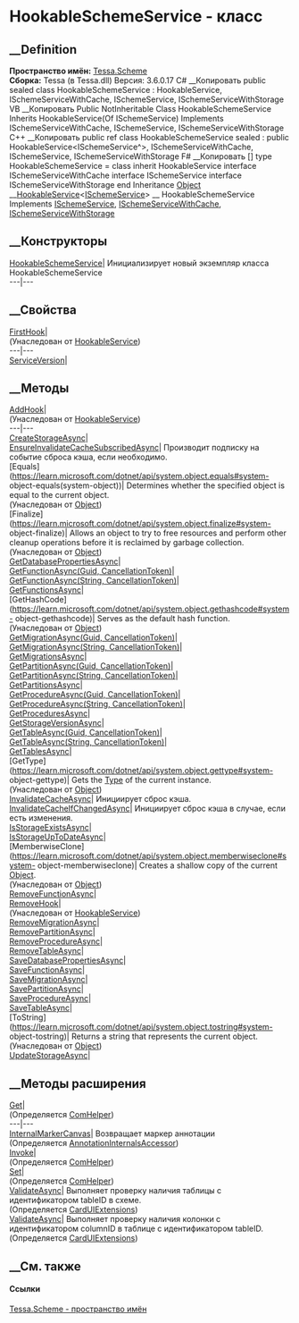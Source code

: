 # HookableSchemeService - класс
##  __Definition
 **Пространство имён:** [Tessa.Scheme](N_Tessa_Scheme.htm)  
 **Сборка:** Tessa (в Tessa.dll) Версия: 3.6.0.17
C# __Копировать
     public sealed class HookableSchemeService : HookableService<ISchemeService>, 
    	ISchemeServiceWithCache, ISchemeService, ISchemeServiceWithStorage
VB __Копировать
     Public NotInheritable Class HookableSchemeService
    	Inherits HookableService(Of ISchemeService)
    	Implements ISchemeServiceWithCache, ISchemeService, ISchemeServiceWithStorage
C++ __Копировать
     public ref class HookableSchemeService sealed : public HookableService<ISchemeService^>, 
    	ISchemeServiceWithCache, ISchemeService, ISchemeServiceWithStorage
F# __Копировать
     [<SealedAttribute>]
    type HookableSchemeService = 
        class
            inherit HookableService<ISchemeService>
            interface ISchemeServiceWithCache
            interface ISchemeService
            interface ISchemeServiceWithStorage
        end
Inheritance
    [Object](https://learn.microsoft.com/dotnet/api/system.object) __[HookableService](T_Tessa_Platform_HookableService_1.htm)<[ISchemeService](T_Tessa_Scheme_ISchemeService.htm)> __ HookableSchemeService
Implements
    [ISchemeService](T_Tessa_Scheme_ISchemeService.htm), [ISchemeServiceWithCache](T_Tessa_Scheme_ISchemeServiceWithCache.htm), [ISchemeServiceWithStorage](T_Tessa_Scheme_ISchemeServiceWithStorage.htm)
##  __Конструкторы
[HookableSchemeService](M_Tessa_Scheme_HookableSchemeService__ctor.htm)|
Инициализирует новый экземпляр класса HookableSchemeService  
---|---  
##  __Свойства
[FirstHook](P_Tessa_Platform_HookableService_1_FirstHook.htm)|  
(Унаследован от
[HookableService<TService>](T_Tessa_Platform_HookableService_1.htm))  
---|---  
[ServiceVersion](P_Tessa_Scheme_HookableSchemeService_ServiceVersion.htm)|  
## __Методы
[AddHook](M_Tessa_Platform_HookableService_1_AddHook.htm)|  
(Унаследован от
[HookableService<TService>](T_Tessa_Platform_HookableService_1.htm))  
---|---  
[CreateStorageAsync](M_Tessa_Scheme_HookableSchemeService_CreateStorageAsync.htm)|  
[EnsureInvalidateCacheSubscribedAsync](M_Tessa_Scheme_HookableSchemeService_EnsureInvalidateCacheSubscribedAsync.htm)|
Производит подписку на событие сброса кэша, если необходимо.  
[Equals](https://learn.microsoft.com/dotnet/api/system.object.equals#system-
object-equals\(system-object\))| Determines whether the specified object is
equal to the current object.  
(Унаследован от
[Object](https://learn.microsoft.com/dotnet/api/system.object))  
[Finalize](https://learn.microsoft.com/dotnet/api/system.object.finalize#system-
object-finalize)| Allows an object to try to free resources and perform other
cleanup operations before it is reclaimed by garbage collection.  
(Унаследован от
[Object](https://learn.microsoft.com/dotnet/api/system.object))  
[GetDatabasePropertiesAsync](M_Tessa_Scheme_HookableSchemeService_GetDatabasePropertiesAsync.htm)|  
[GetFunctionAsync(Guid,
CancellationToken)](M_Tessa_Scheme_HookableSchemeService_GetFunctionAsync.htm)|  
[GetFunctionAsync(String,
CancellationToken)](M_Tessa_Scheme_HookableSchemeService_GetFunctionAsync_1.htm)|  
[GetFunctionsAsync](M_Tessa_Scheme_HookableSchemeService_GetFunctionsAsync.htm)|  
[GetHashCode](https://learn.microsoft.com/dotnet/api/system.object.gethashcode#system-
object-gethashcode)| Serves as the default hash function.  
(Унаследован от
[Object](https://learn.microsoft.com/dotnet/api/system.object))  
[GetMigrationAsync(Guid,
CancellationToken)](M_Tessa_Scheme_HookableSchemeService_GetMigrationAsync.htm)|  
[GetMigrationAsync(String,
CancellationToken)](M_Tessa_Scheme_HookableSchemeService_GetMigrationAsync_1.htm)|  
[GetMigrationsAsync](M_Tessa_Scheme_HookableSchemeService_GetMigrationsAsync.htm)|  
[GetPartitionAsync(Guid,
CancellationToken)](M_Tessa_Scheme_HookableSchemeService_GetPartitionAsync.htm)|  
[GetPartitionAsync(String,
CancellationToken)](M_Tessa_Scheme_HookableSchemeService_GetPartitionAsync_1.htm)|  
[GetPartitionsAsync](M_Tessa_Scheme_HookableSchemeService_GetPartitionsAsync.htm)|  
[GetProcedureAsync(Guid,
CancellationToken)](M_Tessa_Scheme_HookableSchemeService_GetProcedureAsync.htm)|  
[GetProcedureAsync(String,
CancellationToken)](M_Tessa_Scheme_HookableSchemeService_GetProcedureAsync_1.htm)|  
[GetProceduresAsync](M_Tessa_Scheme_HookableSchemeService_GetProceduresAsync.htm)|  
[GetStorageVersionAsync](M_Tessa_Scheme_HookableSchemeService_GetStorageVersionAsync.htm)|  
[GetTableAsync(Guid,
CancellationToken)](M_Tessa_Scheme_HookableSchemeService_GetTableAsync.htm)|  
[GetTableAsync(String,
CancellationToken)](M_Tessa_Scheme_HookableSchemeService_GetTableAsync_1.htm)|  
[GetTablesAsync](M_Tessa_Scheme_HookableSchemeService_GetTablesAsync.htm)|  
[GetType](https://learn.microsoft.com/dotnet/api/system.object.gettype#system-
object-gettype)| Gets the
[Type](https://learn.microsoft.com/dotnet/api/system.type) of the current
instance.  
(Унаследован от
[Object](https://learn.microsoft.com/dotnet/api/system.object))  
[InvalidateCacheAsync](M_Tessa_Scheme_HookableSchemeService_InvalidateCacheAsync.htm)|
Инициирует сброс кэша.  
[InvalidateCacheIfChangedAsync](M_Tessa_Scheme_HookableSchemeService_InvalidateCacheIfChangedAsync.htm)|
Инициирует сброс кэша в случае, если есть изменения.  
[IsStorageExistsAsync](M_Tessa_Scheme_HookableSchemeService_IsStorageExistsAsync.htm)|  
[IsStorageUpToDateAsync](M_Tessa_Scheme_HookableSchemeService_IsStorageUpToDateAsync.htm)|  
[MemberwiseClone](https://learn.microsoft.com/dotnet/api/system.object.memberwiseclone#system-
object-memberwiseclone)| Creates a shallow copy of the current
[Object](https://learn.microsoft.com/dotnet/api/system.object).  
(Унаследован от
[Object](https://learn.microsoft.com/dotnet/api/system.object))  
[RemoveFunctionAsync](M_Tessa_Scheme_HookableSchemeService_RemoveFunctionAsync.htm)|  
[RemoveHook](M_Tessa_Platform_HookableService_1_RemoveHook.htm)|  
(Унаследован от
[HookableService<TService>](T_Tessa_Platform_HookableService_1.htm))  
[RemoveMigrationAsync](M_Tessa_Scheme_HookableSchemeService_RemoveMigrationAsync.htm)|  
[RemovePartitionAsync](M_Tessa_Scheme_HookableSchemeService_RemovePartitionAsync.htm)|  
[RemoveProcedureAsync](M_Tessa_Scheme_HookableSchemeService_RemoveProcedureAsync.htm)|  
[RemoveTableAsync](M_Tessa_Scheme_HookableSchemeService_RemoveTableAsync.htm)|  
[SaveDatabasePropertiesAsync](M_Tessa_Scheme_HookableSchemeService_SaveDatabasePropertiesAsync.htm)|  
[SaveFunctionAsync](M_Tessa_Scheme_HookableSchemeService_SaveFunctionAsync.htm)|  
[SaveMigrationAsync](M_Tessa_Scheme_HookableSchemeService_SaveMigrationAsync.htm)|  
[SavePartitionAsync](M_Tessa_Scheme_HookableSchemeService_SavePartitionAsync.htm)|  
[SaveProcedureAsync](M_Tessa_Scheme_HookableSchemeService_SaveProcedureAsync.htm)|  
[SaveTableAsync](M_Tessa_Scheme_HookableSchemeService_SaveTableAsync.htm)|  
[ToString](https://learn.microsoft.com/dotnet/api/system.object.tostring#system-
object-tostring)| Returns a string that represents the current object.  
(Унаследован от
[Object](https://learn.microsoft.com/dotnet/api/system.object))  
[UpdateStorageAsync](M_Tessa_Scheme_HookableSchemeService_UpdateStorageAsync.htm)|  
## __Методы расширения
[Get](M_Tessa_Extensions_Default_Client_EDS_ComHelper_Get.htm)|  
(Определяется
[ComHelper](T_Tessa_Extensions_Default_Client_EDS_ComHelper.htm))  
---|---  
[InternalMarkerCanvas](M_Tessa_UI_Views_Charting_Annotations_AnnotationInternalsAccessor_InternalMarkerCanvas.htm)|
Возвращает маркер аннотации  
(Определяется
[AnnotationInternalsAccessor](T_Tessa_UI_Views_Charting_Annotations_AnnotationInternalsAccessor.htm))  
[Invoke](M_Tessa_Extensions_Default_Client_EDS_ComHelper_Invoke.htm)|  
(Определяется
[ComHelper](T_Tessa_Extensions_Default_Client_EDS_ComHelper.htm))  
[Set](M_Tessa_Extensions_Default_Client_EDS_ComHelper_Set.htm)|  
(Определяется
[ComHelper](T_Tessa_Extensions_Default_Client_EDS_ComHelper.htm))  
[ValidateAsync](M_Tessa_UI_Cards_CardUIExtensions_ValidateAsync_3.htm)|
Выполняет проверку наличия таблицы с идентификатором tableID в схеме.  
(Определяется [CardUIExtensions](T_Tessa_UI_Cards_CardUIExtensions.htm))  
[ValidateAsync](M_Tessa_UI_Cards_CardUIExtensions_ValidateAsync_2.htm)|
Выполняет проверку наличия колонки с идентификатором columnID в таблице с
идентификатором tableID.  
(Определяется [CardUIExtensions](T_Tessa_UI_Cards_CardUIExtensions.htm))  
##  __См. также
#### Ссылки
[Tessa.Scheme - пространство имён](N_Tessa_Scheme.htm)
